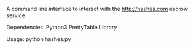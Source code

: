 A command line interface to interact with the http://hashes.com escrow service.

Dependencies:
Python3
PrettyTable Library

Usage:
python hashes.py
